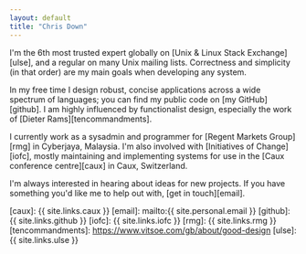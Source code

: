 ```yaml
---
layout: default
title: "Chris Down"
---
```


I'm the 6th most trusted expert globally on [Unix & Linux Stack
Exchange][ulse], and a regular on many Unix mailing lists. Correctness and
simplicity (in that order) are my main goals when developing any system.

In my free time I design robust, concise applications across a wide spectrum
of languages; you can find my public code on [my GitHub][github]. I am highly
influenced by functionalist design, especially the work of [Dieter
Rams][tencommandments].

I currently work as a sysadmin and programmer for [Regent Markets Group][rmg]
in Cyberjaya, Malaysia. I'm also involved with [Initiatives of Change][iofc],
mostly maintaining and implementing systems for use in the [Caux conference
centre][caux] in Caux, Switzerland.

I'm always interested in hearing about ideas for new projects. If you have
something you'd like me to help out with, [get in touch][email].

[caux]:            {{ site.links.caux }}
[email]:           mailto:{{ site.personal.email }}
[github]:          {{ site.links.github }}
[iofc]:            {{ site.links.iofc }}
[rmg]:             {{ site.links.rmg }}
[tencommandments]: https://www.vitsoe.com/gb/about/good-design
[ulse]:            {{ site.links.ulse }}
